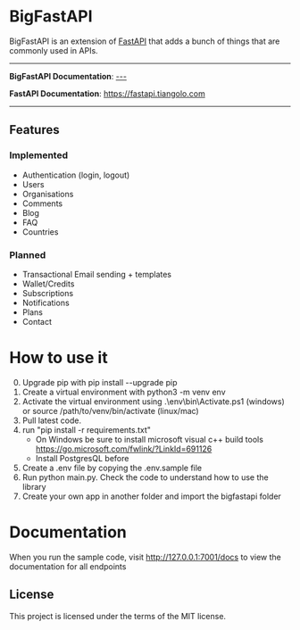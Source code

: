 # BigFastAPI

BigFastAPI is an extension of [FastAPI](https://github.com/tiangolo/fastapi) that adds a bunch of things that are commonly used in APIs.

---
**BigFastAPI Documentation**: <a href="" target="_blank">---</a>

**FastAPI Documentation**: <a href="https://fastapi.tiangolo.com" target="_blank">https://fastapi.tiangolo.com</a>

---

## Features

### Implemented
- Authentication (login, logout)
- Users
- Organisations
- Comments
- Blog
- FAQ
- Countries

### Planned
- Transactional Email sending + templates
- Wallet/Credits
- Subscriptions
- Notifications
- Plans
- Contact


# How to use it 

0. Upgrade pip with pip install --upgrade pip
1. Create a virtual environment with python3 -m venv env
2. Activate the virtual environment using .\env\bin\Activate.ps1 (windows) or source /path/to/venv/bin/activate (linux/mac)
3. Pull latest code.
4. run "pip install -r requirements.txt"
   - On Windows be sure to install microsoft visual c++ build tools https://go.microsoft.com/fwlink/?LinkId=691126
   - Install PostgresQL before
5. Create a .env file by copying the .env.sample file
6. Run python main.py. Check the code to understand how to use the library
7. Create your own app in another folder and import the bigfastapi folder

# Documentation

When you run the sample code, visit http://127.0.0.1:7001/docs to view the documentation for all endpoints

## License

This project is licensed under the terms of the MIT license.